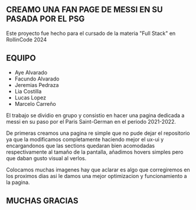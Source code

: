 ## CREAMO UNA FAN PAGE DE MESSI EN SU PASADA POR EL PSG ##

Este proyecto fue hecho para el cursado de la materia "Full Stack" en RollinCode 2024

## EQUIPO ##
- Aye Alvarado
- Facundo Alvarado
- Jeremias Pedraza
- Lia Costilla
- Lucas Lopez
- Marcelo Carreño

El trabajo se dividio en grupo y consistio en hacer una pagina dedicada a messi en su paso 
por el Paris Saint-German en el periodo 2021-2022.

De primeras creamos una pagina re simple que no pude dejar el repositorio ya que la modificamos 
completamente haciendo mejor el ux-ui y encargandonos que las sections quedaran bien acomodadas
respectivamente al tamaño de la pantalla, añadimos hovers simples pero que daban gusto visual al 
verlos.

Colocamos muchas imagenes hay que aclarar es algo que corregiremos en los proximos dias asi le 
damos una mejor optimizacion y funcionamiento a la pagina.

## MUCHAS GRACIAS ##
